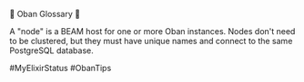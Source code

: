 📖 Oban Glossary 📖

A "node" is a BEAM host for one or more Oban instances. Nodes don't need to be clustered, but they must have unique names and connect to the same PostgreSQL database.

#MyElixirStatus #ObanTips
